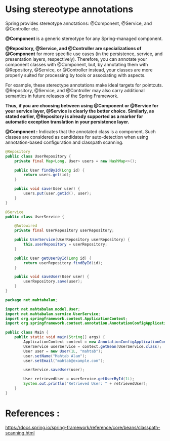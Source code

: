 # Using stereotype annotations

Spring provides stereotype annotations: @Component, @Service, and @Controller etc.

**@Component** is a generic stereotype for any Spring-managed component. 

**@Repository, @Service, and @Controller are specializations of @Component** for more specific use cases (in the persistence, service, and presentation layers, respectively). Therefore, you can annotate your component classes with @Component, but, by annotating them with @Repository, @Service, or @Controller instead, your classes are more properly suited for processing by tools or associating with aspects. 

For example, these stereotype annotations make ideal targets for pointcuts. @Repository, @Service, and @Controller may also carry additional semantics in future releases of the Spring Framework. 

**Thus, if you are choosing between using @Component or @Service for your service layer, @Service is clearly the better choice. Similarly, as stated earlier, @Repository is already supported as a marker for automatic exception translation in your persistence layer.**

**@Component :** Indicates that the annotated class is a component. Such classes are considered as candidates for auto-detection when using annotation-based configuration and classpath scanning.

```java
@Repository
public class UserRepository {
    private final Map<Long, User> users = new HashMap<>();

    public User findById(Long id) {
        return users.get(id);
    }

    public void save(User user) {
        users.put(user.getId(), user);
    }
}
```

```java
@Service
public class UserService {

    @Autowired
    private final UserRepository userRepository;

    public UserService(UserRepository userRepository) {
        this.userRepository = userRepository;
    }

    public User getUserById(Long id) {
        return userRepository.findById(id);
    }

    public void saveUser(User user) {
        userRepository.save(user);
    }
}
```

```java
package net.mahtabalam;

import net.mahtabalam.model.User;
import net.mahtabalam.service.UserService;
import org.springframework.context.ApplicationContext;
import org.springframework.context.annotation.AnnotationConfigApplicationContext;

public class Main {
    public static void main(String[] args) {
        ApplicationContext context = new AnnotationConfigApplicationContext("net.mahtabalam");
        UserService userService = context.getBean(UserService.class);
        User user = new User(1L, "mahtab");
        user.setName("Mahtab Alam");
        user.setEmail("mahtab@example.com");

        userService.saveUser(user);

        User retrievedUser = userService.getUserById(1L);
        System.out.println("Retrieved User: " + retrievedUser);
    }
}
```

# References :

https://docs.spring.io/spring-framework/reference/core/beans/classpath-scanning.html
